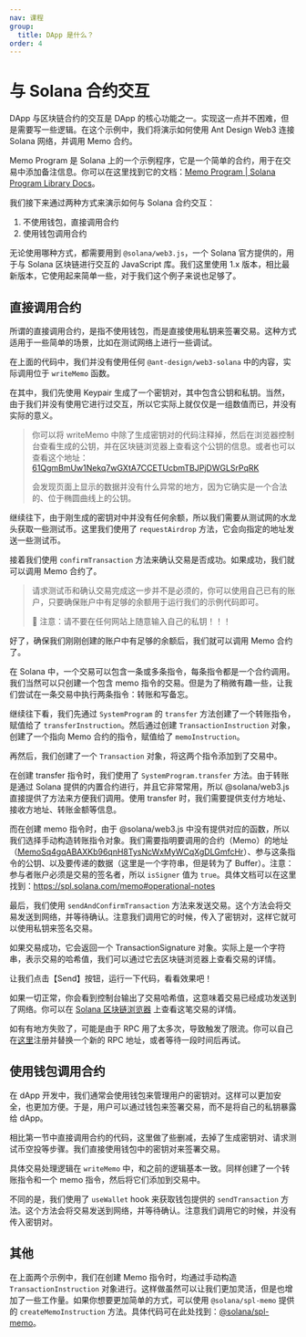 ```yaml
---
nav: 课程
group:
  title: DApp 是什么？
order: 4
---
```


# 与 Solana 合约交互

DApp 与区块链合约的交互是 DApp 的核心功能之一。实现这一点并不困难，但是需要写一些逻辑。在这个示例中，我们将演示如何使用 Ant Design Web3 连接 Solana 网络，并调用 Memo 合约。

Memo Program 是 Solana 上的一个示例程序，它是一个简单的合约，用于在交易中添加备注信息。你可以在这里找到它的文档：[Memo Program | Solana Program Library Docs](https://spl.solana.com/memo)。

我们接下来通过两种方式来演示如何与 Solana 合约交互：

1. 不使用钱包，直接调用合约
2. 使用钱包调用合约

无论使用哪种方式，都需要用到 `@solana/web3.js`，一个 Solana 官方提供的，用于与 Solana 区块链进行交互的 JavaScript 库。我们这里使用 1.x 版本，相比最新版本，它使用起来简单一些，对于我们这个例子来说也足够了。

<NormalInstallDependencies packageNames="@solana/web3.js@1" save="true"></NormalInstallDependencies>

## 直接调用合约

所谓的直接调用合约，是指不使用钱包，而是直接使用私钥来签署交易。这种方式适用于一些简单的场景，比如在测试网络上进行一些调试。

<code src="./demos/solana-tx-without-wallet.tsx"></code>

在上面的代码中，我们并没有使用任何 `@ant-design/web3-solana` 中的内容，实际调用位于 `writeMemo` 函数。

在其中，我们先使用 Keypair 生成了一个密钥对，其中包含公钥和私钥。当然，由于我们并没有使用它进行过交互，所以它实际上就仅仅是一组数值而已，并没有实际的意义。

> 你可以将 writeMemo 中除了生成密钥对的代码注释掉，然后在浏览器控制台查看生成的公钥，并在区块链浏览器上查看这个公钥的信息。或者也可以查看这个地址： [61QgmBmUw1Nekq7wGXtA7CCETUcbmTBJPjDWGLSrPqRK](https://solscan.io/account/61QgmBmUw1Nekq7wGXtA7CCETUcbmTBJPjDWGLSrPqRK)
>
> 会发现页面上显示的数据并没有什么异常的地方，因为它确实是一个合法的、位于椭圆曲线上的公钥。

继续往下，由于刚生成的密钥对中并没有任何余额，所以我们需要从测试网的水龙头获取一些测试币。这里我们使用了 `requestAirdrop` 方法，它会向指定的地址发送一些测试币。

接着我们使用 `confirmTransaction` 方法来确认交易是否成功。如果成功，我们就可以调用 Memo 合约了。

> 请求测试币和确认交易完成这一步并不是必须的，你可以使用自己已有的账户，只要确保账户中有足够的余额用于运行我们的示例代码即可。
>
> 🛑 注意：请不要在任何网站上随意输入自己的私钥！！！

好了，确保我们刚刚创建的账户中有足够的余额后，我们就可以调用 Memo 合约了。

在 Solana 中，一个交易可以包含一条或多条指令，每条指令都是一个合约调用。我们当然可以只创建一个包含 memo 指令的交易。但是为了稍微有趣一些，让我们尝试在一条交易中执行两条指令：转账和写备忘。

继续往下看，我们先通过 `SystemProgram` 的 `transfer` 方法创建了一个转账指令，赋值给了 `transferInstruction`。然后通过创建 `TransactionInstruction` 对象，创建了一个指向 Memo 合约的指令，赋值给了 `memoInstruction`。

再然后，我们创建了一个 `Transaction` 对象，将这两个指令添加到了交易中。

在创建 transfer 指令时，我们使用了 `SystemProgram.transfer` 方法。由于转账是通过 Solana 提供的内置合约进行，并且它非常常用，所以 @solana/web3.js 直接提供了方法来方便我们调用。使用 transfer 时，我们需要提供支付方地址、接收方地址、转账金额等信息。

而在创建 memo 指令时，由于 @solana/web3.js 中没有提供对应的函数，所以我们选择手动构造转账指令对象。我们需要指明要调用的合约（Memo）的地址（[MemoSq4gqABAXKb96qnH8TysNcWxMyWCqXgDLGmfcHr](https://solscan.io/account/MemoSq4gqABAXKb96qnH8TysNcWxMyWCqXgDLGmfcHr?cluster=devnet)）、参与这条指令的公钥、以及要传递的数据（这里是一个字符串，但是转为了 Buffer）。注意：参与者账户必须是交易的签名者，所以 `isSigner` 值为 `true`。具体文档可以在这里找到：https://spl.solana.com/memo#operational-notes

最后，我们使用 `sendAndConfirmTransaction` 方法来发送交易。这个方法会将交易发送到网络，并等待确认。注意我们调用它的时候，传入了密钥对，这样它就可以使用私钥来签名交易。

如果交易成功，它会返回一个 TransactionSignature 对象。实际上是一个字符串，表示交易的哈希值，我们可以通过它去区块链浏览器上查看交易的详情。

让我们点击【Send】按钮，运行一下代码，看看效果吧！

如果一切正常，你会看到控制台输出了交易哈希值，这意味着交易已经成功发送到了网络。你可以在 [Solana 区块链浏览器](https://solscan.io/?cluster=devnet) 上查看这笔交易的详情。

如有有地方失败了，可能是由于 RPC 用了太多次，导致触发了限流。你可以自己在[这里](https://zan.top/service/public-rpc/solana?chInfo=ch_antdweb3)注册并替换一个新的 RPC 地址，或者等待一段时间后再试。

## 使用钱包调用合约

在 dApp 开发中，我们通常会使用钱包来管理用户的密钥对。这样可以更加安全，也更加方便。于是，用户可以通过钱包来签署交易，而不是将自己的私钥暴露给 dApp。

<code src="./demos/solana-tx-with-wallet.tsx"></code>

相比第一节中直接调用合约的代码，这里做了些删减，去掉了生成密钥对、请求测试币空投等步骤。我们直接使用钱包中的密钥对来签署交易。

具体交易处理逻辑在 `writeMemo` 中，和之前的逻辑基本一致。同样创建了一个转账指令和一个 memo 指令，然后将它们添加到交易中。

不同的是，我们使用了 `useWallet` hook 来获取钱包提供的 `sendTransaction` 方法。这个方法会将交易发送到网络，并等待确认。注意我们调用它的时候，并没有传入密钥对。

## 其他

在上面两个示例中，我们在创建 Memo 指令时，均通过手动构造 `TransactionInstruction` 对象进行。这样做虽然可以让我们更加灵活，但是也增加了一些工作量。如果你想要更加简单的方式，可以使用 `@solana/spl-memo` 提供的 `createMemoInstruction` 方法。具体代码可在此处找到：[@solana/spl-memo](https://github.com/solana-program/memo/blob/main/clients/js-legacy/src/index.ts)。
